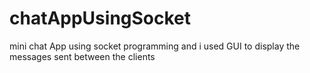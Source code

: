 # chatAppUsingSocket
mini chat App using socket programming
and i used GUI to display the messages sent between the clients
